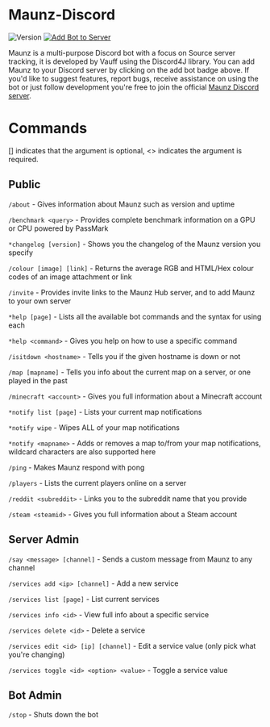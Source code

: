 # Maunz-Discord

![Version](https://img.shields.io/github/release/Vauff/Maunz-Discord.svg?color=4CC61E&label=version) [![Add Bot to Server](https://img.shields.io/badge/add%20bot%20on-Discord-7289da.svg)](https://discord.com/api/oauth2/authorize?client_id=230780946142593025&permissions=517647752257&scope=bot%20applications.commands)

Maunz is a multi-purpose Discord bot with a focus on Source server tracking, it is developed by Vauff using the Discord4J library. You can add Maunz to your Discord server by clicking on the add bot badge above. If you'd like to suggest features, report bugs, receive assistance on using the bot or just follow development you're free to join the official [Maunz Discord server](https://discord.gg/v55fW9b).

# Commands

[] indicates that the argument is optional, \<> indicates the argument is required.

## Public

`/about` - Gives information about Maunz such as version and uptime

`/benchmark <query>` - Provides complete benchmark information on a GPU or CPU powered by PassMark

`*changelog [version]` - Shows you the changelog of the Maunz version you specify

`/colour [image] [link]` - Returns the average RGB and HTML/Hex colour codes of an image attachment or link

`/invite` - Provides invite links to the Maunz Hub server, and to add Maunz to your own server

`*help [page]` - Lists all the available bot commands and the syntax for using each

`*help <command>` - Gives you help on how to use a specific command

`/isitdown <hostname>` - Tells you if the given hostname is down or not

`/map [mapname]` - Tells you info about the current map on a server, or one played in the past

`/minecraft <account>` - Gives you full information about a Minecraft account

`*notify list [page]` - Lists your current map notifications

`*notify wipe` - Wipes ALL of your map notifications

`*notify <mapname>` - Adds or removes a map to/from your map notifications, wildcard characters are also supported here

`/ping` - Makes Maunz respond with pong

`/players` - Lists the current players online on a server

`/reddit <subreddit>` - Links you to the subreddit name that you provide

`/steam <steamid>` - Gives you full information about a Steam account

## Server Admin

`/say <message> [channel]` - Sends a custom message from Maunz to any channel

`/services add <ip> [channel]` - Add a new service

`/services list [page]` - List current services

`/services info <id>` - View full info about a specific service

`/services delete <id>` - Delete a service

`/services edit <id> [ip] [channel]` - Edit a service value (only pick what you're changing)

`/services toggle <id> <option> <value>` - Toggle a service value

## Bot Admin

`/stop` - Shuts down the bot